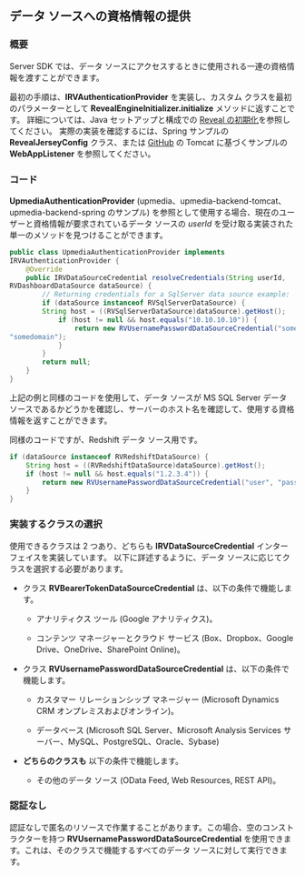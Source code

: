 ## データ ソースへの資格情報の提供

### 概要

Server SDK では、データ ソースにアクセスするときに使用される一連の資格情報を渡すことができます。

最初の手順は、__IRVAuthenticationProvider__ を実装し、カスタム クラスを最初のパラメーターとして __RevealEngineInitializer.initialize__ メソッドに返すことです。
詳細については、Java セットアップと構成での [Reveal の初期化](https://help.revealbi.io/jp/developer/java-sdk/setup-configuration.html#手順-3---reveal-を初期化します)を参照してください。
実際の実装を確認するには、Spring サンプルの __RevealJerseyConfig__ クラス、または [GitHub](https://github.com/RevealBi/sdk-samples-java) の Tomcat に基づくサンプルの __WebAppListener__ を参照してください。

### コード

__UpmediaAuthenticationProvider__ (upmedia、upmedia-backend-tomcat、upmedia-backend-spring のサンプル) を参照として使用する場合、現在のユーザーと資格情報が要求されているデータ ソースの _userId_ を受け取る実装された単一のメソッドを見つけることができます。 

``` java
public class UpmediaAuthenticationProvider implements
IRVAuthenticationProvider {
    @Override
    public IRVDataSourceCredential resolveCredentials(String userId,
RVDashboardDataSource dataSource) {
        // Returning credentials for a SqlServer data source example:
        if (dataSource instanceof RVSqlServerDataSource) {
        String host = ((RVSqlServerDataSource)dataSource).getHost();
            if (host != null && host.equals("10.10.10.10")) {
                return new RVUsernamePasswordDataSourceCredential("someuser", "somesecret",
"somedomain");
            }
        }
        return null;
    }
}
```

上記の例と同様のコードを使用して、データ ソースが MS SQL Server データ ソースであるかどうかを確認し、サーバーのホスト名を確認して、使用する資格情報を返すことができます。

同様のコードですが、Redshift データ ソース用です。

```java
if (dataSource instanceof RVRedshiftDataSource) {
    String host = ((RVRedshiftDataSource)dataSource).getHost();
    if (host != null && host.equals("1.2.3.4")) {
        return new RVUsernamePasswordDataSourceCredential("user", "password");
    }
}
```

### 実装するクラスの選択

使用できるクラスは 2 つあり、どちらも __IRVDataSourceCredential__ インターフェイスを実装しています。
以下に詳述するように、データ ソースに応じてクラスを選択する必要があります。

  - クラス __RVBearerTokenDataSourceCredential__ は、以下の条件で機能します。

      - アナリティクス ツール (Google アナリティクス)。

      - コンテンツ マネージャーとクラウド サービス (Box、Dropbox、Google Drive、OneDrive、SharePoint Online)。
        

  - クラス __RVUsernamePasswordDataSourceCredential__ は、以下の条件で機能します。

      - カスタマー リレーションシップ マネージャー (Microsoft Dynamics CRM オンプレミスおよびオンライン)。
        

      - データベース (Microsoft SQL Server、Microsoft Analysis Services サーバー、MySQL、PostgreSQL、Oracle、Sybase)
        

  - **どちらのクラスも** 以下の条件で機能します。

      - その他のデータ ソース (OData Feed, Web Resources, REST API)。

### 認証なし

認証なしで匿名のリソースで作業することがあります。この場合、空のコンストラクターを持つ __RVUsernamePasswordDataSourceCredential__ を使用できます。これは、そのクラスで機能するすべてのデータ ソースに対して実行できます。
